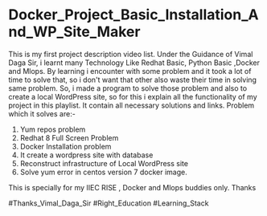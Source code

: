 # Docker_Project_Basic_Installation_And_WP_Site_Maker
This is my first project description video list. Under the Guidance of Vimal Daga Sir,  i learnt many Technology Like Redhat Basic, Python Basic ,Docker and Mlops. By learning i encounter with some problem and it took a lot of time to solve that, so i don't want that other also waste their time in solving same problem. So, i made a program to solve those problem and also to create a local WordPress site, so for this i explain all the functionality of my project in this playlist. It contain all necessary solutions and links.  Problem which it solves are:-
1. Yum repos problem
2. Redhat 8 Full Screen Problem
3. Docker Installation problem  
4. It create a wordpress site with database 
5. Reconstruct infrastructure of Local WordPress site  
6. Solve yum error in centos version 7 docker image.  

This is specially for my IIEC RISE , Docker and Mlops buddies only. 
Thanks    

#Thanks_Vimal_Daga_Sir #Right_Education #Learning_Stack
